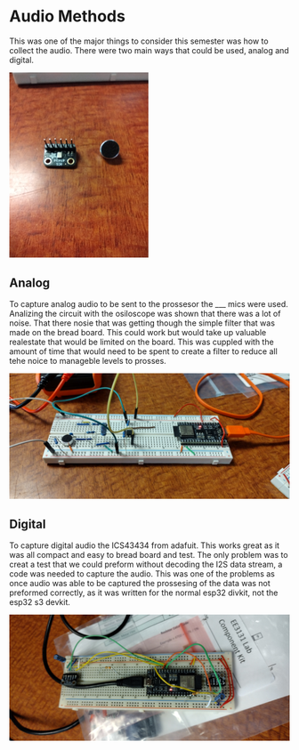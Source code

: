 # Audio Methods
This was one of the major things to consider this semester was how to collect the audio. There were two main ways that could be used, analog and digital. 

<img src="/Media/Mics.jpg" width="250">

## Analog

To capture analog audio to be sent to the prossesor the ___ mics were used. Analizing the circuit with the osiloscope was shown that there was a lot of noise. That there nosie that was getting though the simple filter that was made on the bread board. This could work but would take up valuable realestate that would be limited on the board. This was cuppled with the amount of time that would need to be spent to create a filter to reduce all tehe noice to manageble levels to prosses.

<img src="/Media/Anolog Board.jpg">

## Digital 

To capture digital audio the ICS43434 from adafuit. This works great as it was all compact and easy to bread board and test. The only problem was to creat a test that we could preform without decoding the I2S data stream, a code was needed to capture the audio. This was one of the problems as once audio was able to be captured the prossesing of the data was not preformed correctly, as it was written for the normal esp32 divkit, not the esp32 s3 devkit.

<img src="/Media/Digital Board.jpg">

